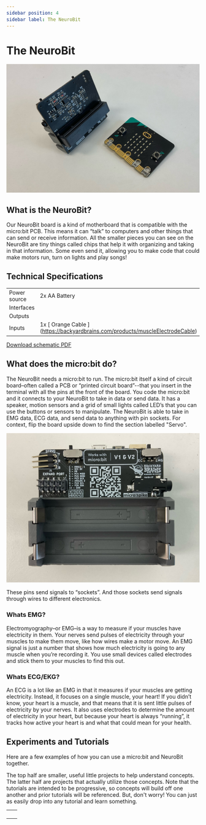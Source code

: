 ```yaml
---
sidebar position: 4
sidebar label: The NeuroBit
---
```


# The NeuroBit #

![ Image of NeuroBit ](./NeuroBit.jpeg)

## What is the NeuroBit? ## 
Our NeuroBit board is a kind of motherboard that is compatible with the micro:bit PCB. This means it can “talk” to computers and other things that can send or receive information. All the smaller pieces you can see on the NeuroBit are tiny things called chips that help it with organizing and taking in that information. Some even send it, allowing you to make code that could make motors run, turn on lights and play songs!

## Technical Specifications ## 

| | |
|---|---|
| Power source | 2x AA Battery |
| Interfaces |  |
|Outputs| |
|Inputs| 1x [ Orange Cable ] (https://backyardbrains.com/products/muscleElectrodeCable) |

[Download schematic PDF](./ )


## What does the micro:bit do? ## 

The NeuroBit needs a micro:bit to run. The micro:bit itself a kind of circuit board–often called a PCB or “printed circuit board”--that you insert in the terminal with all the pins at the front of the board. You code the micro:bit and it connects to your NeuroBit to take in data or send data. It has a speaker, motion sensors and a grid of small lights called LED’s that you can use the buttons or sensors to manipulate. 
The NeuroBit is able to take in EMG data, ECG data, and send data to anything with pin sockets. For context, flip the board upside down to find the section labelled "Servo".

![Servo Sections+Expand Port](./Pins_Expand_Port.jpeg )

These pins send signals to “sockets”. And those sockets send signals through wires to different electronics. 

### Whats EMG? ### 

Electromyography–or EMG–is a way to measure if your muscles have electricity in them. Your nerves send pulses of electricity through your muscles to make them move, like how wires make a motor move. An EMG signal is just a number that shows how much electricity is going to any muscle when you’re recording it. You use small devices called electrodes and stick them to your muscles to find this out.

### Whats ECG/EKG? ###

An ECG is a lot like an EMG in that it measures if your muscles are getting electricity. Instead, it focuses on a single muscle, your heart! If you didn’t know, your heart is a muscle, and that means that it is sent little pulses of electricity by your nerves. 
It also uses electrodes to determine the amount of electricity in your heart, but because your heart is always “running”, it tracks how active your heart is and what that could mean for your health. 

## Experiments and Tutorials ## 

Here are a few examples of how you can use a micro:bit and NeuroBit together. 

The top half are smaller, useful little projects to help understand concepts. The latter half are projects that actually utilize those concepts. Note that the tutorials are intended to be progressive, so concepts will build off one another and prior tutorials will be referenced. But, don't worry! You can just as easily drop into any tutorial and learn something. 

| | |
|---|---|
| | | |
| | | |
| | | |
| | | |




